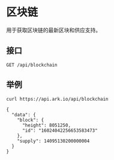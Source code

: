 # 区块链

用于获取区块链的最新区块和供应支持。

## 接口

```text
GET /api/blockchain
```

## 举例

```text
curl https://api.ark.io/api/blockchain
```

```text
{
  "data": {
    "block": {
      "height": 8051250,
      "id": "16024042256653583473"
    },
    "supply": 14095130200000004
  }
}
```



